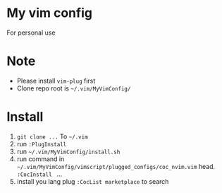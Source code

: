 # My vim config
For personal use


# Note
- Please install `vim-plug` first
- Clone repo root is `~/.vim/MyVimConfig/`


# Install
1. `git clone ...` To `~/.vim`
2. run `:PlugInstall`
3. run `~/.vim/MyVimConfig/install.sh`
4. run command in `~/.vim/MyVimConfig/vimscript/plugged_configs/coc_nvim.vim` head. `:CocInstall ` ...
5. install you lang plug `:CocList marketplace` to search
